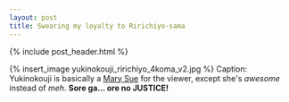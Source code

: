 ```yaml
---
layout: post
title: Swearing my loyalty to Ririchiyo-sama
---
```


{% include post_header.html %}

{% insert_image yukinokouji_ririchiyo_4koma_v2.jpg %}
Caption: Yukinokouji is basically a [Mary Sue](http://en.wikipedia.org/wiki/Mary_Sue) for the viewer, except she's *awesome* instead of *meh*. **Sore ga... ore no JUSTICE!**
